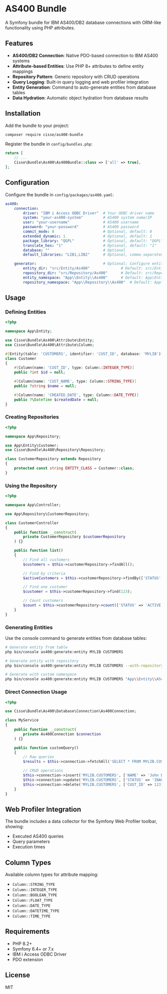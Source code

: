 # AS400 Bundle

A Symfony bundle for IBM AS400/DB2 database connections with ORM-like functionality using PHP attributes.

## Features

- **AS400/DB2 Connection**: Native PDO-based connection to IBM AS400 systems
- **Attribute-based Entities**: Use PHP 8+ attributes to define entity mappings
- **Repository Pattern**: Generic repository with CRUD operations
- **Query Logging**: Built-in query logging and web profiler integration
- **Entity Generation**: Command to auto-generate entities from database tables
- **Data Hydration**: Automatic object hydration from database results

## Installation

Add the bundle to your project:

```bash
composer require cisse/as400-bundle
```

Register the bundle in `config/bundles.php`:

```php
return [
    // ...
    Cisse\Bundle\As400\As400Bundle::class => ['all' => true],
];
```

## Configuration

Configure the bundle in `config/packages/as400.yaml`:

```yaml
as400:
    connection:
        driver: "IBM i Access ODBC Driver"  # Your ODBC driver name
        system: "your-as400-system"         # AS400 system name/IP
        user: "your-username"               # AS400 username
        password: "your-password"           # AS400 password
        commit_mode: 0                      # Optional, default: 0
        extended_dynamic: 1                 # Optional, default: 1
        package_library: "QGPL"             # Optional, default: "QGPL"
        translate_hex: "1"                  # Optional, default: "1"
        database: ""                        # Optional
        default_libraries: "LIB1,LIB2"      # Optional, comma-separated

    generator:                              # Optional: Configure entity generation paths
        entity_dir: "src/Entity/As400"              # Default: src/Entity/As400
        repository_dir: "src/Repository/As400"      # Default: src/Repository/As400
        entity_namespace: "App\\Entity\\As400"      # Default: App\Entity\As400
        repository_namespace: "App\\Repository\\As400"  # Default: App\Repository\As400
```

## Usage

### Defining Entities

```php
<?php

namespace App\Entity;

use Cisse\Bundle\As400\Attribute\Entity;
use Cisse\Bundle\As400\Attribute\Column;

#[Entity(table: 'CUSTOMERS', identifier: 'CUST_ID', database: 'MYLIB')]
class Customer
{
    #[Column(name: 'CUST_ID', type: Column::INTEGER_TYPE)]
    public ?int $id = null;

    #[Column(name: 'CUST_NAME', type: Column::STRING_TYPE)]
    public ?string $name = null;

    #[Column(name: 'CREATED_DATE', type: Column::DATE_TYPE)]
    public ?\DateTime $createdDate = null;
}
```

### Creating Repositories

```php
<?php

namespace App\Repository;

use App\Entity\Customer;
use Cisse\Bundle\As400\Repository\Repository;

class CustomerRepository extends Repository
{
    protected const string ENTITY_CLASS = Customer::class;
}
```

### Using the Repository

```php
<?php

namespace App\Controller;

use App\Repository\CustomerRepository;

class CustomerController
{
    public function __construct(
        private CustomerRepository $customerRepository
    ) {}

    public function list()
    {
        // Find all customers
        $customers = $this->customerRepository->findAll();

        // Find by criteria
        $activeCustomers = $this->customerRepository->findBy(['STATUS' => 'ACTIVE']);

        // Find one customer
        $customer = $this->customerRepository->find(123);

        // Count customers
        $count = $this->customerRepository->count(['STATUS' => 'ACTIVE']);
    }
}
```

### Generating Entities

Use the console command to generate entities from database tables:

```bash
# Generate entity from table
php bin/console as400:generate:entity MYLIB CUSTOMERS

# Generate entity with repository
php bin/console as400:generate:entity MYLIB CUSTOMERS --with-repository

# Generate with custom namespace
php bin/console as400:generate:entity MYLIB CUSTOMERS "App\\Entity\\AS400"
```

### Direct Connection Usage

```php
<?php

use Cisse\Bundle\As400\Database\Connection\As400Connection;

class MyService
{
    public function __construct(
        private As400Connection $connection
    ) {}

    public function customQuery()
    {
        // Raw queries
        $results = $this->connection->fetchAll('SELECT * FROM MYLIB.CUSTOMERS WHERE STATUS = ?', ['ACTIVE']);

        // CRUD operations
        $this->connection->insert('MYLIB.CUSTOMERS', ['NAME' => 'John Doe', 'STATUS' => 'ACTIVE']);
        $this->connection->update('MYLIB.CUSTOMERS', ['STATUS' => 'INACTIVE'], ['CUST_ID' => 123]);
        $this->connection->delete('MYLIB.CUSTOMERS', ['CUST_ID' => 123]);
    }
}
```

## Web Profiler Integration

The bundle includes a data collector for the Symfony Web Profiler toolbar, showing:
- Executed AS400 queries
- Query parameters
- Execution times

## Column Types

Available column types for attribute mapping:

- `Column::STRING_TYPE`
- `Column::INTEGER_TYPE`
- `Column::BOOLEAN_TYPE`
- `Column::FLOAT_TYPE`
- `Column::DATE_TYPE`
- `Column::DATETIME_TYPE`
- `Column::TIME_TYPE`

## Requirements

- PHP 8.2+
- Symfony 6.4+ or 7.x
- IBM i Access ODBC Driver
- PDO extension

## License

MIT
